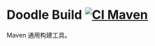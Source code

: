 # Doodle Build [![CI Maven](https://github.com/org-doodle/doodle-build/actions/workflows/ci-maven.yml/badge.svg)](https://github.com/org-doodle/doodle-build/actions/workflows/ci-maven.yml)

Maven 通用构建工具。
